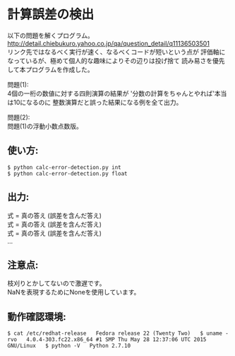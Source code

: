 # 計算誤差の検出

以下の問題を解くプログラム。  
http://detail.chiebukuro.yahoo.co.jp/qa/question_detail/q11136503501  
リンク先ではなるべく実行が速く、なるべくコードが短いという点が
評価軸になっているが、極めて個人的な趣味によりその辺りは投げ捨て
読み易さを優先して本プログラムを作成した。  

問題(1):  
4個の一桁の数値に対する四則演算の結果が
'分数の計算をちゃんとやれば'本当は10になるのに
整数演算だと誤った結果になる例を全て出力。  

問題(2):  
問題(1)の浮動小数点数版。  

## 使い方:
`$ python calc-error-detection.py int`  
`$ python calc-error-detection.py float`  

## 出力:
式 = 真の答え (誤差を含んだ答え)  
式 = 真の答え (誤差を含んだ答え)  
式 = 真の答え (誤差を含んだ答え)  
...  

## 注意点:
枝刈りとかしてないので激遅です。  
NaNを表現するためにNoneを使用しています。  

## 動作確認環境:
`$ cat /etc/redhat-release  
Fedora release 22 (Twenty Two)  
$ uname -rvo  
4.0.4-303.fc22.x86_64 #1 SMP Thu May 28 12:37:06 UTC 2015 GNU/Linux  
$ python -V  
Python 2.7.10`  
